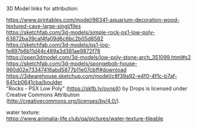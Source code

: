 
3D Model links for attribution:

https://www.printables.com/model/96341-aquarium-decoration-wood-textured-cave-large-singl/files  
https://sketchfab.com/3d-models/simple-rock-ps1-low-poly-63872ba39caf4fa09d6c6bc2b05d8582  
https://sketchfab.com/3d-models/ps1-log-fe897b6b11d44c489a3d381ae9872f78  
https://open3dmodel.com/3d-models/low-poly-stone-arch_351099.html#s2  
https://sketchfab.com/3d-models/spongebob-house-960d02e73347416abd5877b11e07cbff#download  
https://3dwarehouse.sketchup.com/model/c8f39a92-e4f0-4f1c-b7af-641cb0641cba/boulder  
"Rocks - PSX Low Poly" (https://skfb.ly/oynpX) by Drops is licensed under Creative Commons Attribution (http://creativecommons.org/licenses/by/4.0/).  


water texture:   
https://www.animalia-life.club/qa/pictures/water-texture-tileable

